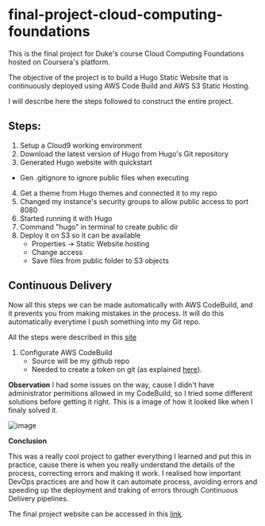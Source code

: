# final-project-cloud-computing-foundations
This is the final project for Duke's course Cloud Computing Foundations hosted on Coursera's platform.

The objective of the project is to build a Hugo Static Website that is continuously deployed using AWS Code Build and AWS S3 Static Hosting.

I will describe here the steps followed to construct the entire project.
## Steps:
1. Setup a Cloud9 working environment
2. Download the latest version of Hugo from Hugo's Git repository
3. Generated Hugo website with quickstart
  - Gen .gitignore to ignore public files when executing
4. Get a theme from Hugo themes and connected it to my repo
5. Changed my instance's security groups to allow public access to port 8080
6. Started running it with Hugo
7. Command "hugo" in terminal to create public dir
8. Deploy it on S3 so it can be available
	- Properties -> Static Website hosting
	- Change access
	- Save files from public folder to S3 objects

## Continuous Delivery
Now all this steps we can be made automatically with AWS CodeBuild, and it prevents you from making mistakes in the process. It will
do this automatically everytime I push something into my Git repo.

All the steps were described in this [site](https://paiml.com/docs/home/books/cloud-computing-for-data/chapter02-cloud-foundations/#continuous-delivery-for-hugo-static-site-from-zero)

1. Configurate AWS CodeBuild
	- Source will be my github repo
	- Needed to create a token on git (as explained [here](https://docs.github.com/en/authentication/keeping-your-account-and-data-secure/managing-your-personal-access-tokens)).

**Observation**
I had some issues on the way, cause I didn't have administrator permitions allowed in my CodeBuild, so I tried some different solutions before getting it right. This is a image of how it looked like when I finaly solved it.

![image](https://github.com/giovana-claro/final-project-cloud-computing-foundations/assets/139156735/809341a1-a508-41a9-a82e-24cd172fa5a9)

**Conclusion**

This was a really cool project to gather everything I learned and put this in practice, cause there is when you really understand the details of the process, correcting errors and making it work.
I realised how important DevOps practices are and how it can automate process, avoiding errors and speeding up the deployment and traking of errors through Continuous Delivery pipelines.

The final project website can be accessed in this [link](http://ccf-final-project.s3-website.us-east-2.amazonaws.com/).
